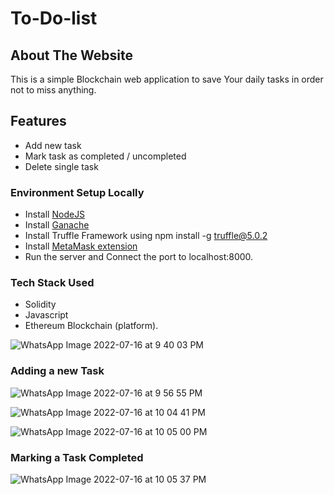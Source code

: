 # To-Do-list

## About The Website
This is a simple Blockchain web application to save Your daily tasks in order not to miss anything.

## Features

* Add new task
* Mark task as completed / uncompleted
* Delete single task

### Environment Setup Locally

* Install [NodeJS](https://nodejs.org/en/)
* Install [Ganache](https://trufflesuite.com/ganache/)
* Install Truffle Framework using npm install -g truffle@5.0.2
* Install [MetaMask extension](https://metamask.io/)
* Run the server and Connect the port to localhost:8000.

### Tech Stack Used
* Solidity
* Javascript
* Ethereum Blockchain (platform).


![WhatsApp Image 2022-07-16 at 9 40 03 PM](https://user-images.githubusercontent.com/95144222/179366608-15bcd0fc-c8b2-4e22-8cb6-0ac20a96c37f.jpeg)





### Adding a new Task


![WhatsApp Image 2022-07-16 at 9 56 55 PM](https://user-images.githubusercontent.com/95144222/179366618-5a335c72-80f0-491b-96ff-1548eeb190d6.jpeg)


![WhatsApp Image 2022-07-16 at 10 04 41 PM](https://user-images.githubusercontent.com/95144222/179366623-4fa52706-b9de-4fa3-8eec-1a7480eafbf9.jpeg)


![WhatsApp Image 2022-07-16 at 10 05 00 PM](https://user-images.githubusercontent.com/95144222/179366632-1b9beaec-d4ac-4819-91f4-33acdac3b5ce.jpeg)


### Marking a Task Completed


![WhatsApp Image 2022-07-16 at 10 05 37 PM](https://user-images.githubusercontent.com/95144222/179366636-9f655714-f112-4e7d-94fa-74c1567956a5.jpeg)